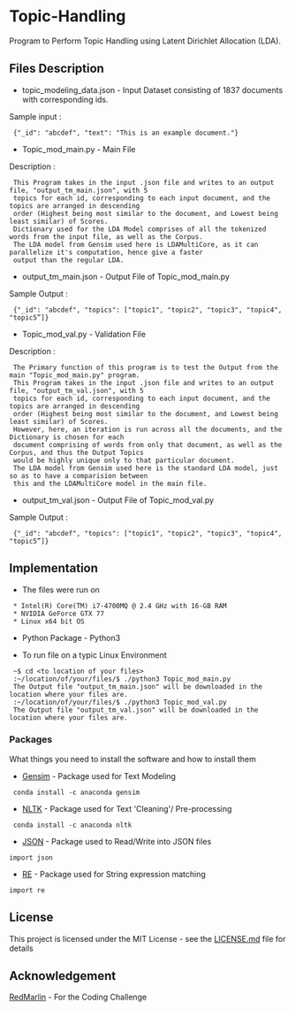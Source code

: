 # Topic-Handling

Program to Perform Topic Handling using Latent Dirichlet Allocation (LDA).

## Files Description

* topic_modeling_data.json - Input Dataset consisting of 1837 documents with corresponding ids.

Sample input :
```
 {"_id": "abcdef", "text": "This is an example document."}
```
* Topic_mod_main.py - Main File

Description :
```
 This Program takes in the input .json file and writes to an output file, "output_tm_main.json", with 5 
 topics for each id, corresponding to each input document, and the topics are arranged in descending 
 order (Highest being most similar to the document, and Lowest being least similar) of Scores.
 Dictionary used for the LDA Model comprises of all the tokenized words from the input file, as well as the Corpus.
 The LDA model from Gensim used here is LDAMultiCore, as it can parallelize it's computation, hence give a faster 
 output than the regular LDA.
```
* output_tm_main.json - Output File of Topic_mod_main.py

Sample Output :
```
 {"_id": "abcdef", "topics": ["topic1", "topic2", "topic3", "topic4", "topic5”]}
```
* Topic_mod_val.py - Validation File

Description :
```
 The Primary function of this program is to test the Output from the main "Topic_mod_main.py" program.
 This Program takes in the input .json file and writes to an output file, "output_tm_val.json", with 5 
 topics for each id, corresponding to each input document, and the topics are arranged in descending 
 order (Highest being most similar to the document, and Lowest being least similar) of Scores.
 However, here, an iteration is run across all the documents, and the Dictionary is chosen for each 
 document comprising of words from only that document, as well as the Corpus, and thus the Output Topics 
 would be highly unique only to that particular document. 
 The LDA model from Gensim used here is the standard LDA model, just so as to have a comparision between 
 this and the LDAMultiCore model in the main file.
```

* output_tm_val.json - Output File of Topic_mod_val.py

Sample Output :
```
 {"_id": "abcdef", "topics": ["topic1", "topic2", "topic3", "topic4", "topic5”]}
```
## Implementation

* The files were run on 
```
 * Intel(R) Core(TM) i7-4700MQ @ 2.4 GHz with 16-GB RAM 
 * NVIDIA GeForce GTX 77
 * Linux x64 bit OS
```
* Python Package - Python3

* To run file on a typic Linux Environment
```
 ~$ cd <to location of your files>
 :~/location/of/your/files/$ ./python3 Topic_mod_main.py
 The Output file "output_tm_main.json" will be downloaded in the location where your files are.
 :~/location/of/your/files/$ ./python3 Topic_mod_val.py
 The Output file "output_tm_val.json" will be downloaded in the location where your files are.
```

### Packages

What things you need to install the software and how to install them

* [Gensim](https://github.com/RaRe-Technologies/gensim) - Package used for Text Modeling
```
 conda install -c anaconda gensim 
```
* [NLTK](https://maven.apache.org/) - Package used for Text 'Cleaning'/ Pre-processing
```
 conda install -c anaconda nltk 
 ```
* [JSON](https://docs.python.org/3.5/library/json.html) - Package used to Read/Write into JSON files
```
import json
```
* [RE](https://docs.python.org/3.5/library/re.html) - Package used for String expression matching
```
import re
```

## License

This project is licensed under the MIT License - see the [LICENSE.md](https://opensource.org/licenses/MIT) file for details

## Acknowledgement 

[RedMarlin](https://www.redmarlin.ai/) - For the Coding Challenge
